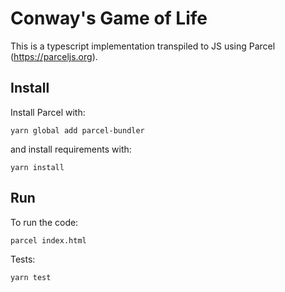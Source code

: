 # Conway's Game of Life

This is a typescript implementation transpiled to JS using Parcel (https://parceljs.org).


## Install

Install Parcel with:

`yarn global add parcel-bundler`

and install requirements with:

`yarn install`

## Run 

To run the code:

`parcel index.html`

Tests:

`yarn test`
